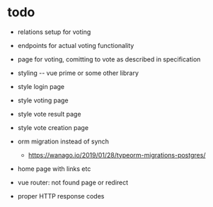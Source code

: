 # todo
- relations setup for voting
- endpoints for actual voting functionality
- page for voting, comitting to vote as described in specification

- styling -- vue prime or some other library
- style login page
- style voting page
- style vote result page
- style vote creation page
- orm migration instead of synch
	- https://wanago.io/2019/01/28/typeorm-migrations-postgres/

- home page with links etc
- vue router: not found page or redirect
- proper HTTP response codes
